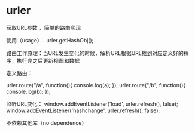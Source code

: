 # urler
获取URL参数 ，简单的路由实现

使用（usage）： urler.getHashObj();  

路由工作原理：当URL发生变化的时候，解析URL根据URL找到对应定义好的程序，执行完之后更新视图和数据

定义路由：  

urler.route("/a", function(){ console.log(a); });
urler.route("/b", function(){ console.log(b); });

监听URL变化：
window.addEventListener('load', urler.refresh(), false);
window.addEventListener('hashchange', urler.refresh(), false);

不依赖其他库（no dependence）  
